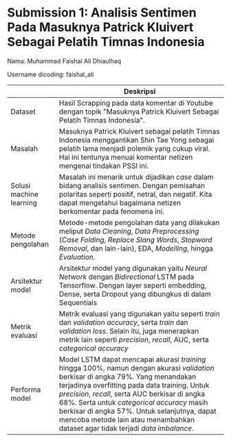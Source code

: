 # Submission 1: Analisis Sentimen Pada Masuknya Patrick Kluivert Sebagai Pelatih Timnas Indonesia

Nama: Muhammad Faishal Ali Dhiaulhaq

Username dicoding: faishal_ali

| | Deskripsi |
| ----------- | ----------- |
| Dataset | Hasil Scrapping pada data komentar di Youtube dengan topik "Masuknya Patrick Kluivert Sebagai Pelatih Timnas Indonesia". |
| Masalah | Masuknya Patrick Kluivert sebagai pelatih Timnas Indonesia menggantikan Shin Tae Yong sebagai pelatih lama menjadi polemik yang cukup viral. Hal ini tentunya menuai komentar netizen mengenai tindakan PSSI ini. |
| Solusi machine learning | Masalah ini menarik untuk dijadikan *case* dalam bidang analisis sentimen. Dengan pemisahan polaritas seperti positif, netral, dan negatif. Kita dapat mengetahui bagaimana netizen berkomentar pada fenomena ini. |
| Metode pengolahan | Metode-metode pengolahan data yang dilakukan meliput *Data Cleaning*, *Data Preprocessing* (*Case Folding*, *Replace Slang Words*, *Stopword Removal*, dan lain-lain), EDA, *Modelling*, hingga *Evaluation*.  |
| Arsitektur model | Arsitektur model yang digunakan yaitu *Neural Network* dengan *Bidirectional* LSTM pada Tensorflow. Dengan layer seperti embedding, Dense, serta Dropout yang dibungkus di dalam Sequentials |
| Metrik evaluasi | Metrik evaluasi yang digunakan yaitu seperti *train* dan *validation accuracy*, serta *train* dan *validation loss*. Selain itu, juga menerapkan metrik lain seperti *precision*, *recall*, AUC, serta *categorical accuracy* |
| Performa model | Model LSTM dapat mencapai akurasi *training* hingga 100%, namun dengan akurasi *validation* berkisar di angka 79%. Yang menandakan terjadinya overfitting pada data training. Untuk *precision*, *recall*, serta AUC berkisar di angka 68%. Serta untuk *categorical accuracy* masih berkisar di angka 57%. Untuk selanjutnya, dapat mencoba metode lain atau menambahkan dataset agar tidak terjadi *data imbalance*. |
